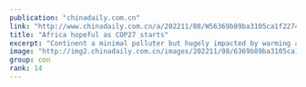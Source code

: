 ```yaml
---
publication: "chinadaily.com.cn"
link: "http://www.chinadaily.com.cn/a/202211/08/WS6369b89ba3105ca1f2274aad.html"
title: "Africa hopeful as COP27 starts"
excerpt: "Continent a minimal polluter but hugely impacted by warming and wants action"
image: "http://img2.chinadaily.com.cn/images/202211/08/6369b89ba3105ca157c0b09b.jpeg"
group: con
rank: 14
---
```

